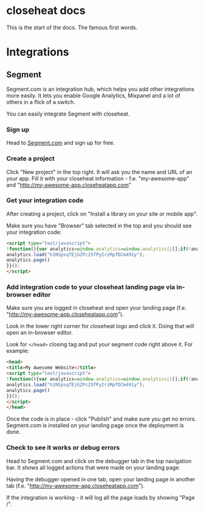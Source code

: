 # closeheat docs

This is the start of the docs. The famous first words.


# Integrations
## Segment

Segment.com is an integration hub, which helps you add other integrations more easily. It lets you enable Google Analytics, Mixpanel and a lot of others in a flick of a switch.

You can easily integrate Segment with closeheat.

### Sign up

Head to [Segment.com](https://segment.com) and sign up for free.

### Create a project

Click "New project" in the top right. It will ask you the name and URL of an your app.
Fill it with your closeheat information - f.e. "my-awesome-app" and "http://my-awesome-app.closeheatapp.com"

### Get your integration code

After creating a project, click on "Install a library on your site or mobile app".

Make sure you have "Browser" tab selected in the top and you should see your integration code:

```html
<script type="text/javascript">
!function(){var analytics=window.analytics=window.analytics||[];if(!analytics.initialize)if(analytics.invoked)window.console&&console.error&&console.error("Segment snippet included twice.");else{analytics.invoked=!0;analytics.methods=["trackSubmit","trackClick","trackLink","trackForm","pageview","identify","group","track","ready","alias","page","once","off","on"];analytics.factory=function(t){return function(){var e=Array.prototype.slice.call(arguments);e.unshift(t);analytics.push(e);return analytics}};for(var t=0;t<analytics.methods.length;t++){var e=analytics.methods[t];analytics[e]=analytics.factory(e)}analytics.load=function(t){var e=document.createElement("script");e.type="text/javascript";e.async=!0;e.src=("https:"===document.location.protocol?"https://":"http://")+"cdn.segment.com/analytics.js/v1/"+t+"/analytics.min.js";var n=document.getElementsByTagName("script")[0];n.parentNode.insertBefore(e,n)};analytics.SNIPPET_VERSION="3.0.1";
analytics.load("h1NSpsqTEjGZPc25fPyIrzMpfDCm491y");
analytics.page()
}}();
</script>
```

### Add integration code to your closeheat landing page via in-browser editor

Make sure you are logged in closeheat and open your landing page (f.e. "http://my-awesome-app.closeheatapp.com").

Look in the lower right corner for closeheat logo and click it. Doing that will open an in-browser editor.

Look for ``</head>`` closing tag and put your segment code right above it. For example:

```html
<head>
<title>My Awesome Website</title>
<script type="text/javascript">
!function(){var analytics=window.analytics=window.analytics||[];if(!analytics.initialize)if(analytics.invoked)window.console&&console.error&&console.error("Segment snippet included twice.");else{analytics.invoked=!0;analytics.methods=["trackSubmit","trackClick","trackLink","trackForm","pageview","identify","group","track","ready","alias","page","once","off","on"];analytics.factory=function(t){return function(){var e=Array.prototype.slice.call(arguments);e.unshift(t);analytics.push(e);return analytics}};for(var t=0;t<analytics.methods.length;t++){var e=analytics.methods[t];analytics[e]=analytics.factory(e)}analytics.load=function(t){var e=document.createElement("script");e.type="text/javascript";e.async=!0;e.src=("https:"===document.location.protocol?"https://":"http://")+"cdn.segment.com/analytics.js/v1/"+t+"/analytics.min.js";var n=document.getElementsByTagName("script")[0];n.parentNode.insertBefore(e,n)};analytics.SNIPPET_VERSION="3.0.1";
analytics.load("h1NSpsqTEjGZPc25fPyIrzMpfDCm491y");
analytics.page()
}}();
</script>
</head>
```

Once the code is in place - click "Publish" and make sure you get no errors. Segment.com is installed on your landing page once the deployment is done.

### Check to see it works or debug errors

Head to Segment.com and click on the debugger tab in the top navigation bar. It shows all logged actions that were made on your landing page.

Having the debugger opened in one tab, open your landing page in another tab (f.e. "http://my-awesome-app.closeheatapp.com").

If the integration is working - it will log all the page loads by showing "Page /".
